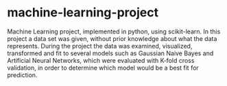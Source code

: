 # machine-learning-project
Machine Learning project, implemented in python, using scikit-learn. In this project a data set was given, without prior knowledge about what the data represents.
During the project the data was examined, visualized, transformed and fit to several models such as Gaussian Naive Bayes and Artificial Neural Networks, which were evaluated
with K-fold cross validation, in order to determine which model would be a best fit for prediction.

